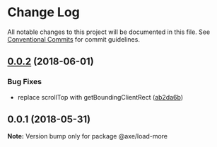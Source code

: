 # Change Log

All notable changes to this project will be documented in this file.
See [Conventional Commits](https://conventionalcommits.org) for commit guidelines.

<a name="0.0.2"></a>
## [0.0.2](https://github.com/ansenhuang/axe/compare/@axe/load-more@0.0.1...@axe/load-more@0.0.2) (2018-06-01)


### Bug Fixes

* replace scrollTop with getBoundingClientRect ([ab2da6b](https://github.com/ansenhuang/axe/commit/ab2da6b))




<a name="0.0.1"></a>
## 0.0.1 (2018-05-31)




**Note:** Version bump only for package @axe/load-more
